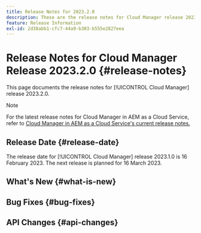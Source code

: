 ```yaml
---
title: Release Notes for 2023.2.0
description: These are the release notes for Cloud Manager release 2023.2.0.
feature: Release Information
exl-id: 2d38abb1-cfc7-44a9-b303-b555e2827eea
---
```


# Release Notes for Cloud Manager Release 2023.2.0 {#release-notes}

This page documents the release notes for [!UICONTROL Cloud Manager] release 2023.2.0.

>[!NOTE]
>
>For the latest release notes for Cloud Manager in AEM as a Cloud Service, refer to [Cloud Manager in AEM as a Cloud Service's current release notes.](https://experienceleague.adobe.com/docs/experience-manager-cloud-service/content/implementing/using-cloud-manager/release-notes-cloud-manager/release-notes-cm-current.html)

## Release Date {#release-date}

The release date for [!UICONTROL Cloud Manager] release 2023.1.0 is 16 February 2023. The next release is planned for 16 March 2023.

## What's New {#what-is-new}

## Bug Fixes {#bug-fixes}

## API Changes {#api-changes}
